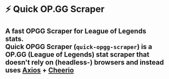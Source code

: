 # ⚡ Quick OP.GG Scraper

**A fast OPGG Scraper for League of Legends stats**.  
Quick OPGG Scraper (`quick-opgg-scraper`) is a OP.GG (League of Legends) stat scraper that doesn't rely on (headless-) browsers and instead uses [Axios]([https://duckduckgo.com](https://github.com/axios/axios)) + [Cheerio](https://github.com/cheeriojs/cheerio)
--- 
